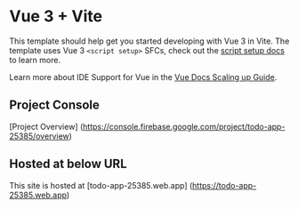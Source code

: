 # Vue 3 + Vite

This template should help get you started developing with Vue 3 in Vite. The template uses Vue 3 `<script setup>` SFCs, check out the [script setup docs](https://v3.vuejs.org/api/sfc-script-setup.html#sfc-script-setup) to learn more.

Learn more about IDE Support for Vue in the [Vue Docs Scaling up Guide](https://vuejs.org/guide/scaling-up/tooling.html#ide-support).

## Project Console
[Project Overview] (https://console.firebase.google.com/project/todo-app-25385/overview)

## Hosted at below URL
This site is hosted at [todo-app-25385.web.app] (https://todo-app-25385.web.app)
